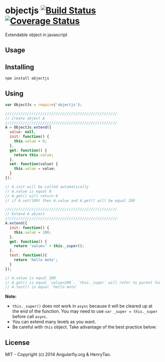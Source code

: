 objectjs [![Build Status](https://travis-ci.org/angularifyjs/objectjs.svg?branch=master)](https://travis-ci.org/angularifyjs/objectjs) [![Coverage Status](https://img.shields.io/coveralls/angularifyjs/objectjs.svg)](https://coveralls.io/r/angularifyjs/objectjs?branch=master)
===============

Extendable object in javascript


Usage
---------

## Installing

```
npm install objectjs
```

## Using

```javascript
var ObjectJs = require('objectjs');

///////////////////////////////////////////////////
// Create object A
///////////////////////////////////////////////////
A = ObjectJs.extend({
  value: null,
  init: function() {
    this.value = 0;
  },
  get: function() {
    return this.value;
  },
  set: function(value) {
    this.value = value;
  }
});

// A.init will be called automatically
// A.value is equal 0
// A.get() will return 0
// if A.set(100) then A.value and A.get() will be equal 100

///////////////////////////////////////////////////
// Extend A object
///////////////////////////////////////////////////
A.extend({
  init: function() {
    this.value = 200;
  },
  get: function() {
    return 'value=' + this._super();
  },
  test: function(){
    return 'hello moto';
  }
});

// A.value is equal 200
// A.get() is equal `value=200`. `this._super` will refer to parent function which return `this.value`
// A.test() is equal `hello moto`

```

**Note:** 
- `this._super()` does not work in `async` because it will be cleared up at the end of the function. You may need to use `var _super = this._super` before call `async`. 
- You can extend many levels as you want. 
- Be careful with `this` object. Take advantage of the best practice below:


License
-------------
MIT - Copyright (c) 2014 Angularfiy.org & HenryTao.